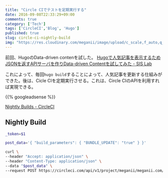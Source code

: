 ```yaml
---
title: "Circle CIでテストを定期実行する"
date: 2016-09-08T22:33:29+09:00
comments: true
category: ['Tech']
tags: ['CircleCI','Blog', 'Hugo']
published: true
slug: circle-ci-nightly-build
img: "https://res.cloudinary.com/meganii/image/upload/c_scale,f_auto,q_auto,w_300/v1514036568/thumbnail_hugo_icon.png"
---
```


前回、HugoのData-driven contenを試した。
[Hugoで人気記事を表示するためJSONを返すAPIサーバを作りData\-driven Contentを試してみた \- SIS Lab](https://www.meganii.com/blog/2016/09/06/hugo-data-driven-content-for-polupar-posts/)

これによって、毎回`hugo build`することによって、人気記事を更新する仕組みができた。後は、Cicle CIを定期実行させる。これは、Circle CIのAPIを利用すれば実現できる。


<!--more-->
{{% googleadsense %}}


[Nightly Builds \- CircleCI](https://circleci.com/docs/nightly-builds/)


## Nightly Build

```bash
_token=$1

post_data='{ "build_parameters": { "BUNDLE_UPDATE": "true" } }'

curl \
--header "Accept: application/json" \
--header "Content-Type: application/json" \
--data "$post_data" \
--request POST https://circleci.com/api/v1/project/meganii/meganii.com/tree/master?circle-token=${_token}

```
